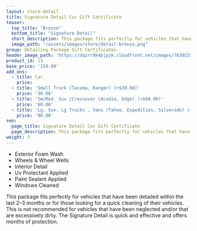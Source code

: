 ```yaml
---
layout: store-detail
title: Signature Detail Car Gift Certificate
teaser:
  top_title: "Bronze"
  bottom_title: "Signature Detail"
  short_description: This package fits perfectly for vehicles that have been detailed within the last 2 – 3 months or for those looking for a quick cleaning of their vehicles.
  image_path: "/assets/images/store/detail-bronze.png"
group: Detailing Package Gift Certificates
header_image_path: 'https://dqzrr9k4bjpzk.cloudfront.net/images/7639233/342225154.jpg'
product_id: 13
base_price: '159.00'
add_ons:
  - title: Car
    price:
  - title: 'Small Truck (Tacoma, Ranger) (+$30.00)'
    price: '30.00'
  - title: 'Sm/Med. Suv /Crossover (Acadia, Edge) (+$60.00)'
    price: '60.00'
  - title: 'Lg. Suv, Lg Trucks , Vans (Tahoe, Expedition​, Silverado) (+$90.00)'
    price: '90.00'
seo:
  page_title: Signature Detail Car Gift Certificate
  page_description: This package fits perfectly for vehicles that have been detailed within the last 2 – 3 months or for those looking for a quick cleaning of their vehicles.
weight: 3
---
```



* Exterior Foam Wash
* Wheels & Wheel Wells
* Interior Detail
* Uv Protectant Applied
* Paint Sealant Applied
* Windows Cleaned

This package fits perfectly for vehicles that have been detailed within the last 2–3 months or for those looking for a quick cleaning of their vehicles. This is not recommended for vehicles that have been neglected and/or that are excessively dirty. The Signature Detail is quick and effective and offers months of protection.
